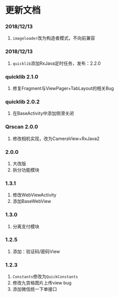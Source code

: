 # 更新文档

### 2018/12/13

1. `imageloader`改为构造者模式，不向前兼容

### 2018/12/13

1. `quicklib`添加RxJava定时任务，发布：2.2.0

### quicklib 2.1.0

1. 修复Fragment与ViewPager+TabLayout的相关Bug

### quicklib 2.0.2

1. 在BaseActivity中添加侧滑关闭

### Qrscan 2.0.0

1. 修改相机实现，改为CameraView+RxJava2

### 2.0.0

1. 大改版
2. 拆分功能模块

### 1.3.1

1. 修改WebViewActivity
2. 添加BaseWebView

### 1.3.0

1. 分离支付模块

### 1.2.5

1. 添加：验证码/密码View

### 1.2.3

1. `Constants`修改为`QuickConstants`
2. 修改九宫格图片上传view bug
3. 添加微信统一下单接口